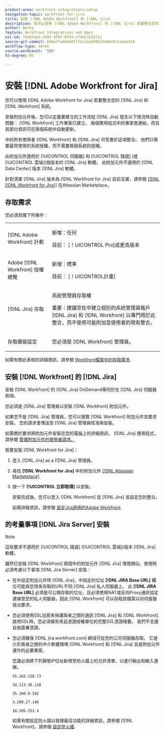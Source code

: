 ```yaml
---
product-area: workfront-integrations;setup
navigation-topic: workfront-for-jira
title: 安裝 [!DNL Adobe Workfront] 的 [!DNL Jira]
description: 您可以使用 [!DNL Adobe Workfront] 的 [!DNL Jira] 若要整合您的 [!DNL Jira] 和 [!DNL Workfront] 系統。
author: Becky
feature: Workfront Integrations and Apps
exl-id: f6e0feb1-349f-459f-9f93-c7492cb15f11
source-git-commit: b98a7fa48e60f1f2c2ea938b14b88e0c5a2ee418
workflow-type: tm+mt
source-wordcount: '500'
ht-degree: 0%

---
```


# 安裝 [!DNL Adobe Workfront for Jira]

您可以使用 [!DNL Adobe Workfront for Jira] 若要整合您的 [!DNL Jira] 和 [!DNL Workfront] 系統。

安裝附加元件後，您可以定義要建立的工作流程 [!DNL Jira] 發生以下情況時自動問題： [!DNL Workfront] 工作專案已建立。 兩個應用程式中的專案會連結，而且其部分資訊可在兩個系統中自動更新。

中的所有使用者 [!DNL Workfront] 和 [!DNL Jira] 可受惠於這項整合。 他們只需要最常使用的系統授權，而不需要兩個系統的授權。

此附加元件適用於 [!UICONTROL 伺服器] 和 [!UICONTROL 隨選] (或 [!UICONTROL 雲端])個版本的 [!DNL Jira] 軟體。 此附加元件不適用於 [!DNL Data Center] 版本 [!DNL Jira] 軟體。

針對清單 [!DNL Jira] 版本為 [!DNL Workfront for Jira] 目前支援，請參閱 [[!DNL [!DNL Workfront for Jira]]](https://marketplace.atlassian.com/apps/1218653/workfront-for-jira?hosting=cloud&amp;tab=overview) 在Atlassian Marketplace。

## 存取需求

您必須具備下列條件：

<table style="table-layout:auto"> 
 <col> 
 <col> 
 <tbody> 
  <tr> 
   <td role="rowheader">[!DNL Adobe Workfront] 計劃</td> 
   <td> 
   <p>新增：任何</p>
   <p>目前： [！UICONTROL Pro]或更高版本</p> </td> 
  </tr> 
  <tr> 
   <td role="rowheader">Adobe [!DNL Workfront] 授權總覽</td> 
   <td> 
   <p>新增：標準</p>
   <p>目前： [！UICONTROL計畫]</p></td> 
  </tr> 
  <tr> 
   <td role="rowheader">[!DNL Jira] 存取</td> 
   <td> <p>系統管理員存取權</p> <p>重要：建議您在中建立個別的系統管理員帳戶 [!DNL Jira] 和 [!DNL Workfront] 以專門用於此整合，而不使用可能附加至使用者的現有整合。</p> </td> 
  </tr> 
  <tr> 
   <td role="rowheader">存取層級設定</td> 
   <td><p>您必須是 [!DNL Workfront] 管理員。</p></td> 
  </tr> 
 </tbody> 
</table>

如需有關此表格的詳細資訊，請參閱 [Workfront檔案中的存取需求](/help/quicksilver/administration-and-setup/add-users/access-levels-and-object-permissions/access-level-requirements-in-documentation.md).

## 安裝 [!DNL Workfront] 的 [!DNL Jira]

安裝 [!DNL Workfront] 的 [!DNL Jira] OnDemand等同於在 [!DNL Jira] 伺服器例項。

您必須是 [!DNL Jira] 管理員以安裝 [!DNL Workfront] 附加元件。

如果您不是 [!DNL Jira] 管理員，您可以瀏覽 [!DNL Workfront] 附加元件並要求安裝。 您的請求會傳送至 [!DNL Jira] 管理員核准與安裝。

如需關於要求將附加元件安裝在您的電腦上的詳細資訊， [!DNL Jira] 應用程式，請參閱 [管理附加元件的使用者請求。](https://confluence.atlassian.com/upm/managing-user-requests-for-add-ons-781394968.html)

若要安裝 [!DNL Workfront for Jira]：

1. 登入 [!DNL Jira] as a [!DNL Jira] 管理員。
1. 尋找 **[!DNL Workfront for Jira]** 中的附加元件 [[!DNL Atlassian Marketplace]](https://marketplace.atlassian.com/apps/1218653/workfront-for-jira?hosting=cloud&amp;tab=overview).

1. 按一下 **[!UICONTROL 立即取得]** 以安裝。

   安裝完成後，您可以登入 [!DNL Workfront] 從 [!DNL Jira] 並設定您的整合。

   如需詳細資訊，請參閱 [設定Jira適用的Adobe Workfront](../../workfront-integrations-and-apps/use-workfront-with-jira/configure-workfront-for-jira.md).

## 的考量事項 [!DNL Jira Server] 安裝

>[!NOTE]
>
>這些要求不適用於 [!UICONTROL 隨選] ([!UICONTROL 雲端])版本 [!DNL Jira] 軟體。

雖然已安裝 [!DNL Workfront] 兩個中的附加元件 [!DNL Jira] 環境類似，使用時必須考慮以下事項 [!DNL Jira Server] 安裝：

* 在中設定附加元件時 [!DNL Jira]，中指定的位址 **[!DNL JIRA Base URL]** 欄位可能與您用來存取的URL不同 [!DNL Jira] 私人伺服器上。 此 **[!DNL JIRA Base URL]** 必須是可公開存取的位址，且必須使用NAT或反向Proxy通訊協定連線至您的私人伺服器，因此 [!DNL Workfront] 可以存取該檔案以向伺服器提出要求。

* 您必須使用SSL加密來保護兩者之間的通訊 [!DNL Jira] 和 [!DNL Workfront]. 啟用SSL時，您必須擁有來自憑證授權單位的完整SSL憑證棧疊。 我們不支援自我簽署憑證。
* 您必須確保 [!DNL jira.workfront.com] 網域可從您的公司伺服器存取。 它是介於兩者之間的中介軟體環境 [!DNL Workfront] 和 [!DNL Jira] 且是附加元件運作的必要專案。

  您還必須將下列靜態IP位址新增至防火牆上的允許清單，以進行輸出和輸入連線。

  `35.162.128.73`

  `34.213.36.118`

  `35.160.0.242`

  `3.209.27.146`

  `18.205.251.4`

  如需有關設定防火牆以發揮最佳功能的詳細資訊，請參閱 [!DNL Workfront]，請參閱 [設定防火牆](../../administration-and-setup/get-started-wf-administration/configure-your-firewall.md).
